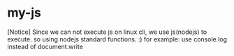 # my-js

[Notice]
Since we can not execute js on linux cli, we use js(nodejs) to execute. so using nodejs
standard functions. :)
for example:
use console.log instead of document.write

